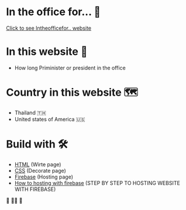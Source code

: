 # In the office for... 🏢

<a href="https://in-the-office-for.web.app/">Click to see Intheofficefor.. website</a>


# In this website 📰

- How long Priminister or president in the office

# Country in this website 🗺️

- Thailand :thailand:
- United states of America 🇺🇸

# Build with 🛠️

- <a href="https://www.w3schools.com/html/">HTML</a> (Wirte page)
- <a href="https://www.w3schools.com/css/">CSS</a> (Decorate page)
- <a href="https://console.firebase.google.com/u/2/">Firebase</a> (Hosting page)
- <a href="https://www.youtube.com/watch?v=w7xKZ5PWizs&t=295s">How to hosting with firebase</a> (STEP BY STEP TO HOSTING WEBSITE WITH FIREBASE)

🏢 🧑‍💼 🏢
